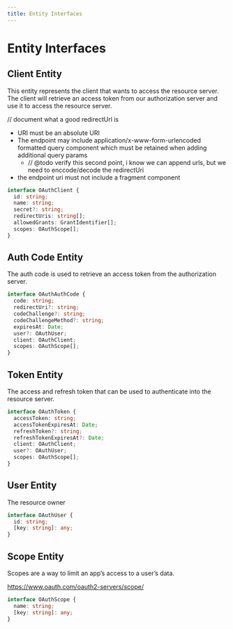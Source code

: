 ```yaml
---
title: Entity Interfaces
---
```


# Entity Interfaces

## Client Entity

This entity represents the client that wants to access the resource server. The client will retrieve an access token from our authorization server and use it to access the resource server.

// document what a good redirectUrl is

* URI must be an absolute URI
* The endpoint may include application/x-www-form-urlencoded formatted query component which must be retained when adding additional query params
    * // @todo verify this second point, i know we can append urls, but we need to enccode/decode the redirectUri
* the endpoint uri must not include a fragment component

```typescript
interface OAuthClient {
  id: string;
  name: string;
  secret?: string;
  redirectUris: string[];
  allowedGrants: GrantIdentifier[];
  scopes: OAuthScope[];
}
```

## Auth Code Entity

The auth code is used to retrieve an access token from the authorization server.

```typescript
interface OAuthAuthCode {
  code: string;
  redirectUri?: string;
  codeChallenge?: string;
  codeChallengeMethod?: string;
  expiresAt: Date;
  user?: OAuthUser;
  client: OAuthClient;
  scopes: OAuthScope[];
}
```

## Token Entity

The access and refresh token that can be used to authenticate into the resource server.

```typescript
interface OAuthToken {
  accessToken: string;
  accessTokenExpiresAt: Date;
  refreshToken?: string;
  refreshTokenExpiresAt?: Date;
  client: OAuthClient;
  user?: OAuthUser;
  scopes: OAuthScope[];
}
```

## User Entity

The resource owner

```typescript
interface OAuthUser {
  id: string;
  [key: string]: any;
}
```

## Scope Entity

Scopes are a way to limit an app’s access to a user’s data.

https://www.oauth.com/oauth2-servers/scope/

```typescript
interface OAuthScope {
  name: string;
  [key: string]: any;
}
```